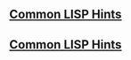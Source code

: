 ## [Common LISP Hints](http://www.n-a-n-o.com/lisp/cmucl-tutorials/LISP-tutorial.html)

## [Common LISP Hints](http://wiki.ubuntu.org.cn/Common_LISP_Hints)

